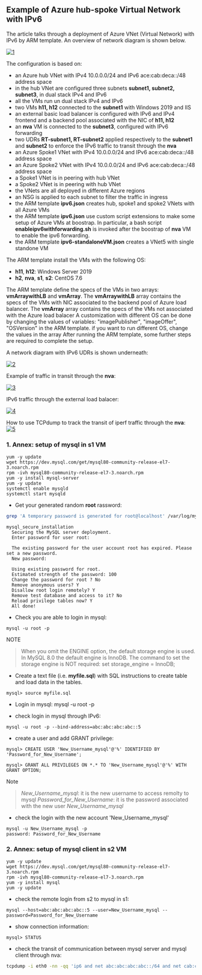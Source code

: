 <properties
pageTitle= 'IPv6 in Azure hub-spoke VNets'
description= "IPv6 in Azure with hub-spoke VNets"
documentationcenter: na
services=""
documentationCenter="na"
authors="fabferri"
manager=""
editor=""/>

<tags
   ms.service="configuration-Example-Azure"
   ms.devlang="na"
   ms.topic="article"
   ms.tgt_pltfrm="na"
   ms.workload="na"
   ms.date="02/09/2019"
   ms.author="fabferri" />

## Example of Azure hub-spoke Virtual Network with IPv6

The article talks through a deployment of Azure VNet (Virtual Network) with IPv6 by ARM template. 
An overview of network diagram is shown below.

[![1]][1]

The configuration is based on:
* an Azure hub VNet with IPv4 10.0.0.0/24 and IPv6 ace:cab:deca::/48 address space
* in the hub VNet are configured three subnets **subnet1, subnet2, subnet3**, in dual stack IPv4 and IPv6
* all the VMs run un dual stack IPv4 and IPv6
* two VMs **h11, h12** connected to the **subnet1** with Windows 2019 and IIS
* an external basic load balancer is configured with IPv6 and IPv4 frontend and a backend pool associated with the NIC of **h11, h12**
* an **nva** VM is connected to the **subnet3**, configured with IPv6 forwarding
* two UDRs **RT-subnet1, RT-subnet2** applied respectively to the **subnet1** and **subnet2** to enforce the IPv6 traffic to transit through the **nva**
* an Azure Spoke1 VNet with IPv4 10.0.0.0/24 and IPv6 ace:cab:deca::/48 address space
* an Azure Spoke2 VNet with IPv4 10.0.0.0/24 and IPv6 ace:cab:deca::/48 address space
* a Spoke1 VNet is in peering with hub VNet
* a Spoke2 VNet is in peering with hub VNet 
* the VNets are all deployed in different Azure regions
* an NSG is applied to each subnet to filter the traffic in ingress
* the ARM template **ipv6.json** creates hub, spoke1 and spoke2 VNets with all Azure VMs
* the ARM template **ipv6.json** use custom script extensions to make some setup of Azure VMs at boostrap. In particular, a bash script **enableipv6withforwarding.sh** is invoked after the boostrap of **nva** VM to enable the ipv6 forwarding. 
* the ARM template **ipv6-standaloneVM.json** creates a VNet5 with single standone VM

The ARM template install the VMs with the following OS:
* **h11**, **h12**: Windows Server 2019
* **h2**, **nva**, **s1**, **s2**: CentOS 7.6

The ARM template define the specs of the VMs in two arrays: **vmArraywithLB** and **vmArray**.
The **vmArraywithLB** array contains the specs of the VMs with NIC associated to the backend pool of Azure load balancer.
The **vmArray** array contains the specs of the VMs not associated with the Azure load balacer
A customization with different OS can be done by changing the values of variables: "imagePublisher", "imageOffer", "OSVersion" in the ARM template. if you want to run different OS, change the values in the array  After running the ARM template, some further steps are required to complete the setup.

A network diagram with IPv6 UDRs is shown underneath:

[![2]][2]

Example of traffic in transit through the **nva**:

[![3]][3]

IPv6 traffic through the external load balacer:

[![4]][4]

How to use TCPdump to track the transit of iperf traffic through the **nva**:
[![5]][5]

### <a name="IPv6"></a>1. Annex: setup of mysql in s1 VM
```console
yum -y update
wget https://dev.mysql.com/get/mysql80-community-release-el7-3.noarch.rpm
rpm -ivh mysql80-community-release-el7-3.noarch.rpm
yum -y install mysql-server
yum -y update
systemctl enable mysqld
systemctl start mysqld
```

* Get your generated random **root** rassword:
```bash
grep 'A temporary password is generated for root@localhost' /var/log/mysqld.log |tail -1
```

```console
mysql_secure_installation
  Securing the MySQL server deployment.
  Enter password for user root:

  The existing password for the user account root has expired. Please set a new password.
  New password:

  Using existing password for root.
  Estimated strength of the password: 100
  Change the password for root ? No
  Remove anonymous users? Y
  Disallow root login remotely? Y
  Remove test database and access to it? No
  Reload privilege tables now? Y
  All done!
```
* Check you are able to login in mysql:
```console
mysql -u root -p
```
NOTE
> When you omit the ENGINE option, the default storage engine is used. In MySQL 8.0 the default engine is InnoDB.
> The command to set the storage engine is NOT required:
> set storage_engine = InnoDB;


* Create a text file (i.e. **myfile.sql**) with SQL instructions to create table and load data in the tables.
```console
mysql> source myfile.sql
```

* Login in mysql:
mysql -u root -p   

* check login in mysql through IPv6:

```console
mysql -u root -p --bind-address=abc:abc:abc:abc::5
```
* create a user and add GRANT privilege:
```console
mysql> CREATE USER 'New_Username_mysql'@'%' IDENTIFIED BY 'Password_for_New_Username';

mysql> GRANT ALL PRIVILEGES ON *.* TO 'New_Username_mysql'@'%' WITH GRANT OPTION;
```
Note
> *New_Username_mysql*: it is the new username to access remolty to mysql
> *Password_for_New_Username*: it is the password associated with the new user *New_Username_mysql*

* check the login with the new account 'New_Username_mysql'
```console
mysql -u New_Username_mysql -p
password: Password_for_New_Username
```

### <a name="IPv6"></a>2. Annex: setup of mysql client in s2 VM
```console
yum -y update
wget https://dev.mysql.com/get/mysql80-community-release-el7-3.noarch.rpm
rpm -ivh mysql80-community-release-el7-3.noarch.rpm
yum -y install mysql
yum -y update
```

* check the remote login from s2 to mysql in s1:
```console
mysql --host=abc:abc:abc:abc::5 --user=New_Username_mysql --password=Password_for_New_Username
```
* show connection information: 
```console
mysql> STATUS
```

* check the transit of communication between mysql server and mysql client through nva:
```bash
tcpdump -i eth0 -nn -qq 'ip6 and net abc:abc:abc:abc::/64 and net cab:cab:cab:cab::/64'
```

<!--Image References-->

[1]: ./media/network-diagram.png "network overview"
[2]: ./media/network-diagram-with-udr.png "network diagram with UDR"
[3]: ./media/flows.png "communication flows"
[4]: ./media/elb.png "access from internet to elb"
[5]: ./media/iperf.png "iperf"

<!--Link References-->

